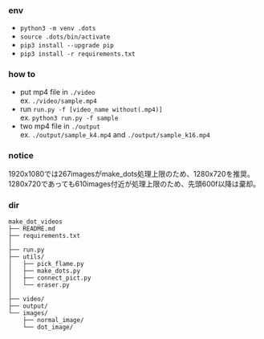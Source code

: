 ### env
- `python3 -m venv .dots`
- `source .dots/bin/activate`
- `pip3 install --upgrade pip`
- `pip3 install -r requirements.txt`

### how to 
- put mp4 file in `./video`  
    ex. `./video/sample.mp4`
- run `run.py -f [video_name without(.mp4)]`  
    ex. `python3 run.py -f sample`
- two mp4 file in `./output`  
    ex. `./output/sample_k4.mp4` and `./output/sample_k16.mp4`

### notice
1920x1080では267imagesがmake_dots処理上限のため、1280x720を推奨。  
1280x720であっても610images付近が処理上限のため、先頭600f以降は棄却。

### dir
```
make_dot_videos
├── README.md
├── requirements.txt
│
├── run.py
├── utils/
│   ├── pick_flame.py
│   ├── make_dots.py
│   ├── connect_pict.py
│   └── eraser.py
│
├── video/
├── output/
└── images/
    ├── normal_image/
    └── dot_image/
```
